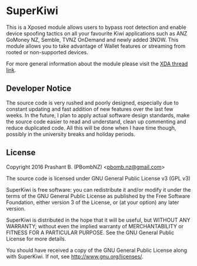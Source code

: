 # SuperKiwi 
This is a Xposed module allows users to bypass root detection and enable device spoofing tactics on all your favourite Kiwi applications such as ANZ GoMoney NZ, Semble, TVNZ OnDemand and newly added 3NOW. This module allows you to take advantage of Wallet features or streaming from rooted or non-supported devices. 

For more general information about the module please visit the [XDA thread link](http://forum.xda-developers.com/xposed/modules/xposed-anz-gomoney-zealand-mods-bypass-t3270623).

## Developer Notice
The source code is very rushed and poorly designed, especially due to constant updating and fast addition of new features over the last few weeks. In the future, I plan to apply actual software design standards, make the source code easier to read and understand, clean up commenting and reduce duplicated code. All this will be done when I have time though, possibly in the university breaks and holiday periods.

## License 
Copyright 2016 Prashant B. (PBombNZ) <[pbomb.nz@gmail.com](mailto:pbomb.nz@gmail.com)>
 
The source code is licensed under GNU General Public License v3 (GPL v3) 

SuperKiwi is free software: you can redistribute it and/or modify
it under the terms of the GNU General Public License as published by
the Free Software Foundation, either version 3 of the License, or
(at your option) any later version.

SuperKiwi is distributed in the hope that it will be useful,
but WITHOUT ANY WARRANTY; without even the implied warranty of
MERCHANTABILITY or FITNESS FOR A PARTICULAR PURPOSE.  See the
GNU General Public License for more details.

You should have received a copy of the GNU General Public License
along with SuperKiwi.  If not, see <http://www.gnu.org/licenses/>.
